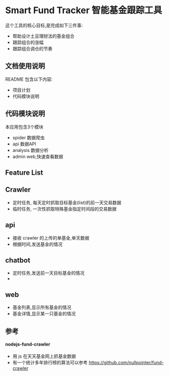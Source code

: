 # Smart Fund Tracker 智能基金跟踪工具

这个工具的核心目标,是完成如下三件事:

- 帮助设计土豆理财法的基金组合
- 跟踪组合的涨幅
- 跟踪组合调仓的节奏

## 文档使用说明

README 包含以下内容:

- 项目计划
- 代码模块说明

## 代码模块说明

本应用包含3个模块

- spider  数据爬虫
- api     数据API
- analysis 数据分析
- admin   web,快速查看数据

## Feature List

## Crawler

- 定时任务, 每天定时抓取目标基金(list)的前一天交易数据
- 临时任务, 一次性抓取特殊基金指定时间段的交易数据

## api

- 接收 crawler 的上传的单基金,单天数据
- 根据时间,发送基金的情况

## chatbot

- 定时任务,发送前一天目标基金的情况
- 

## web

- 基金列表,显示所有基金的情况
- 基金详情,显示某一只基金的情况

## 参考

#### nodejs-fund-crawler

- 用 js 在天天基金网上抓基金数据
- 有一个统计多年排行榜的算法可以参考
https://github.com/nullpointer/fund-crawler